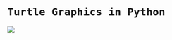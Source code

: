 # `Turtle Graphics in Python` 
![](https://replit.com/public/images/mindjoy-python-turtle/og-new.jpg)

